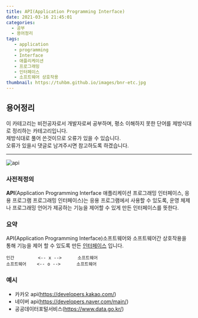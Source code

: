 ```yaml
---
title: API(Application Programming Interface)
date: 2021-03-16 21:45:01
categories:
  - 공부
  - 용어정리
tags:
   - application
   - programming
   - Interface
   - 애플리케이션
   - 프로그래밍
   - 인터페이스
   - 소프트웨어 상호작용
thumbnail: https://tuhbm.github.io/images/bnr-etc.jpg
---
```


## 용어정리

이 카테고리는 비전공자로서 개발자로써 공부하며, 평소 이해하지 못한 단어를 제방식대로 정리하는 카테고리입니다.  
제방식대로 풀어 쓴것이므로 오류가 있을 수 있습니다.  
오류가 있을시 댓글로 남겨주시면 참고하도록 하겠습니다.
***
![api](https://tuhbm.github.io/images/terms/api_img1.png)
### 사전적정의
**API**(Application Programming Interface  애플리케이션 프로그래밍 인터페이스, 응용 프로그램 프로그래밍 인터페이스)는 응용 프로그램에서 사용할 수 있도록, 운영 체제나 프로그래밍 언어가 제공하는 기능을 제어할 수 있게 만든 인터페이스를 뜻한다.
<!-- more -->
### 요약
API(Application Programming Interface)소프트웨어와 소프트웨어간 상호작용을 통해 기능을 제어 할 수 있도록 만든 [인터페이스](https://tuhbm.github.io/2021/03/15/interface/) 입니다.
```
인간         <-- x -->      소프트웨어
소프트웨어    <-- o -->      소프트웨어
```

### 예시
- 카카오 api(https://developers.kakao.com/)
- 네이버 api(https://developers.naver.com/main/)
- 공공데이터포털서비스(https://www.data.go.kr/)
